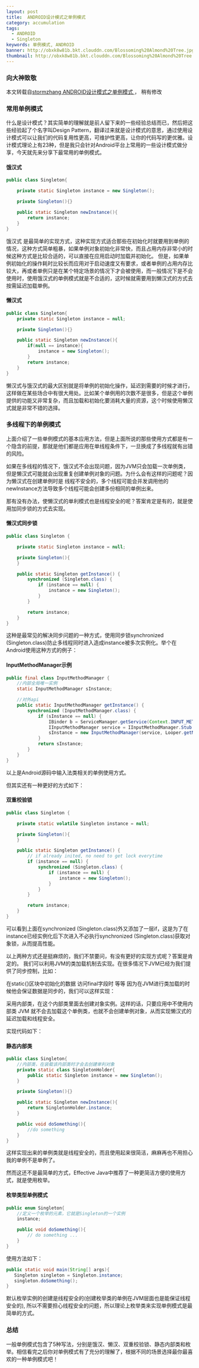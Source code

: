 ```yaml
---
layout: post
title:  ANDROID设计模式之单例模式
category: accumulation
tags:
  - ANDROID
  - Singleton
keywords: 单例模式, ANDROID
banner: http://obxk8w81b.bkt.clouddn.com/Blossoming%20Almond%20Tree.jpg
thumbnail: http://obxk8w81b.bkt.clouddn.com/Blossoming%20Almond%20Tree.jpg
---
```


### 向大神致敬

本文转载自[stormzhang ANDROID设计模式之单例模式 ](http://stormzhang.com/designpattern/2016/03/27/android-design-pattern-singleton/)，
稍有修改

### 常用单例模式

什么是设计模式？其实简单的理解就是前人留下来的一些经验总结而已，然后把这些经验起了个名字叫Design Pattern，翻译过来就是设计模式的意思，通过使用设计模式可以让我们的代码复用性更高，可维护性更高，让你的代码写的更优雅。设计模式理论上有23种，但是我只会针对Android平台上常用的一些设计模式做分享，今天就先来分享下最常用的单例模式。

<!--more-->
#### 饿汉式

~~~ Java
public class Singleton{

    private static Singleton instance = new Singleton();

    private Singleton(){}

    public static Singleton newInstance(){
        return instance;
    }
}
~~~

饿汉式 是最简单的实现方式，这种实现方式适合那些在初始化时就要用到单例的情况，这种方式简单粗暴，如果单例对象初始化非常快，而且占用内存非常小的时候这种方式是比较合适的，可以直接在应用启动时加载并初始化。 但是，如果单例初始化的操作耗时比较长而应用对于启动速度又有要求，或者单例的占用内存比较大，再或者单例只是在某个特定场景的情况下才会被使用，而一般情况下是不会使用时，使用饿汉式的单例模式就是不合适的，这时候就需要用到懒汉式的方式去按需延迟加载单例。

#### 懒汉式

~~~ Java
public class Singleton{
    private static Singleton instance = null;

    private Singleton(){}

    public static Singleton newInstance(){
        if(null == instance){
            instance = new Singleton();
        }
        return instance;
    }
}
~~~

懒汉式与饿汉式的最大区别就是将单例的初始化操作，延迟到需要的时候才进行，这样做在某些场合中有很大用处。比如某个单例用的次数不是很多，但是这个单例提供的功能又非常复杂，而且加载和初始化要消耗大量的资源，这个时候使用懒汉式就是非常不错的选择。

### 多线程下的单例模式

上面介绍了一些单例模式的基本应用方法，但是上面所说的那些使用方式都是有一个隐含的前提，那就是他们都是应用在单线程条件下，一旦换成了多线程就有出错的风险。

如果在多线程的情况下，饿汉式不会出现问题，因为JVM只会加载一次单例类，但是懒汉式可能就会出现重复创建单例对象的问题。为什么会有这样的问题呢？因为懒汉式在创建单例时是 线程不安全的，多个线程可能会并发调用他的newInstance方法导致多个线程可能会创建多份相同的单例出来。

那有没有办法，使懒汉式的单利模式也是线程安全的呢？答案肯定是有的，就是使用加同步锁的方式去实现。

#### 懒汉式同步锁

~~~ Java
public class Singleton {

    private static Singleton instance = null;

    private Singleton(){
    }

    public static Singleton getInstance() {
        synchronized (Singleton.class) {
            if (instance == null) {
                instance = new Singleton();
            }
        }

        return instance;
    }
}
~~~

这种是最常见的解决同步问题的一种方式，使用同步锁synchronized (Singleton.class)防止多线程同时进入造成instance被多次实例化。举个在Android使用这种方式的例子：

#### InputMethodManager示例

~~~ Java
public final class InputMethodManager {
    //内部全局唯一实例  
    static InputMethodManager sInstance;

    //对外api  
    public static InputMethodManager getInstance() {
        synchronized (InputMethodManager.class) {
            if (sInstance == null) {
                IBinder b = ServiceManager.getService(Context.INPUT_METHOD_SERVICE);
                IInputMethodManager service = IInputMethodManager.Stub.asInterface(b);
                sInstance = new InputMethodManager(service, Looper.getMainLooper());
            }
            return sInstance;
        }
    }
}
~~~

以上是Android源码中输入法类相关的单例使用方式。

但其实还有一种更好的方式如下：

#### 双重校验锁

~~~ Java
public class Singleton {

    private static volatile Singleton instance = null;

    private Singleton(){
    }

    public static Singleton getInstance() {
        // if already inited, no need to get lock everytime
        if (instance == null) {
            synchronized (Singleton.class) {
                if (instance == null) {
                    instance = new Singleton();
                }
            }
        }

        return instance;
    }
}
~~~

可以看到上面在synchronized (Singleton.class)外又添加了一层if，这是为了在instance已经实例化后下次进入不必执行synchronized (Singleton.class)获取对象锁，从而提高性能。

以上两种方式还是挺麻烦的，我们不禁要问，有没有更好的实现方式呢？答案是肯定的。 我们可以利用JVM的类加载机制去实现。在很多情况下JVM已经为我们提供了同步控制，比如：

在static{}区块中初始化的数据
访问final字段时
等等
因为在JVM进行类加载的时候他会保证数据是同步的，我们可以这样实现：

采用内部类，在这个内部类里面去创建对象实例。这样的话，只要应用中不使用内部类 JVM 就不会去加载这个单例类，也就不会创建单例对象，从而实现懒汉式的延迟加载和线程安全。

实现代码如下：

#### 静态内部类

~~~ Java
public class Singleton{
    //内部类，在装载该内部类时才会去创建单利对象
    private static class SingletonHolder{
        public static Singleton instance = new Singleton();
    }

    private Singleton(){}

    public static Singleton newInstance(){
        return SingletonHolder.instance;
    }

    public void doSomething(){
        //do something
    }
}
~~~

这样实现出来的单例类就是线程安全的，而且使用起来很简洁，麻麻再也不用担心我的单例不是单例了。

然而这还不是最简单的方式，Effective Java中推荐了一种更简洁方便的使用方式，就是使用枚举。

#### 枚举类型单例模式

~~~ Java
public enum Singleton{
    //定义一个枚举的元素，它就是Singleton的一个实例
    instance;

    public void doSomething(){
        // do something ...
    }    
}
~~~

使用方法如下：

~~~ Java
public static void main(String[] args){
   Singleton singleton = Singleton.instance;
   singleton.doSomething();
}
~~~

默认枚举实例的创建是线程安全的(创建枚举类的单例在JVM层面也是能保证线程安全的), 所以不需要担心线程安全的问题，所以理论上枚举类来实现单例模式是最简单的方式。

### 总结

一般单例模式包含了5种写法，分别是饿汉、懒汉、双重校验锁、静态内部类和枚举。相信看完之后你对单例模式有了充分的理解了，根据不同的场景选择最你最喜欢的一种单例模式吧！
